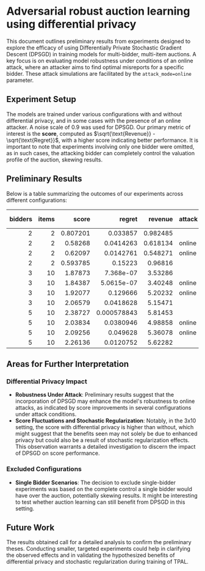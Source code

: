 # Adversarial robust auction learning using differential privacy

This document outlines preliminary results from experiments designed to explore the efficacy of using Differentially Private Stochastic Gradient Descent (DPSGD) in training models for multi-bidder, multi-item auctions. A key focus is on evaluating model robustness under conditions of an online attack, where an attacker aims to find optimal misreports for a specific bidder. These attack simulations are facilitated by the `attack_mode=online` parameter.

## Experiment Setup

The models are trained under various configurations with and without differential privacy, and in some cases with the presence of an online attacker. A noise scale of 0.9 was used for DPSGD. Our primary metric of interest is the **score**, computed as $\sqrt{\text{Revenue}} - \sqrt{\text{Regret}}$, with a higher score indicating better performance. It is important to note that experiments involving only one bidder were omitted, as in such cases, the attacking bidder can completely control the valuation profile of the auction, skewing results.

## Preliminary Results

Below is a table summarizing the outcomes of our experiments across different configurations:

|   bidders |   items |    score |      regret |   revenue | attack   | differential privacy  |
|----------:|--------:|---------:|------------:|----------:|:---------|:---------------|
|         2 |       2 | 0.807201 | 0.033857    |  0.982485 |          | False          |
|         2 |       2 | 0.58268  | 0.0414263   |  0.618134 | online   | False          |
|         2 |       2 | 0.62097  | 0.0142761   |  0.548271 | online   | true           |
|         2 |       2 | 0.593785 | 0.15223     |  0.96816  |          | true           |
|         3 |      10 | 1.87873  | 7.368e-07   |  3.53286  |          | False          |
|         3 |      10 | 1.84387  | 5.0615e-07  |  3.40248  | online   | False          |
|         3 |      10 | 1.92077  | 0.129666    |  5.20232  | online   | true           |
|         3 |      10 | 2.06579  | 0.0418628   |  5.15471  |          | true           |
|         5 |      10 | 2.38727  | 0.000578843 |  5.81453  |          | False          |
|         5 |      10 | 2.03834  | 0.0380946   |  4.98858  | online   | False          |
|         5 |      10 | 2.09256  | 0.049628    |  5.36078  | online   | true           |
|         5 |      10 | 2.26136  | 0.0120752   |  5.62282  |          | true           |

## Areas for Further Interpretation

### Differential Privacy Impact
- **Robustness Under Attack**: Preliminary results suggest that the incorporation of DPSGD may enhance the model's robustness to online attacks, as indicated by score improvements in several configurations under attack conditions.
- **Score Fluctuations and Stochastic Regularization**: Notably, in the 3x10 setting, the score with differential privacy is higher than without, which might suggest that the benefits seen may not solely be due to enhanced privacy but could also be a result of stochastic regularization effects. This observation warrants a detailed investigation to discern the impact of DPSGD on score performance.

### Excluded Configurations
- **Single Bidder Scenarios**: The decision to exclude single-bidder experiments was based on the complete control a single bidder would have over the auction, potentially skewing results. It might be interesting to test whether auction learning can still benefit from DPSGD in this setting. 

## Future Work
The results obtained call for a detailed analysis to confirm the preliminary theses. Conducting smaller, targeted experiments could help in clarifying the observed effects and in validating the hypothesized benefits of differential privacy and stochastic regularization during training of TPAL.

